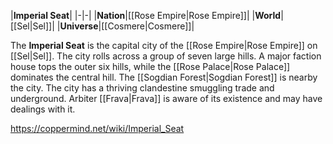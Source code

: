 |**Imperial Seat**|
|-|-|
|**Nation**|[[Rose Empire\|Rose Empire]]|
|**World**|[[Sel\|Sel]]|
|**Universe**|[[Cosmere\|Cosmere]]|

The **Imperial Seat** is the capital city of the [[Rose Empire\|Rose Empire]] on [[Sel\|Sel]].
The city rolls across a group of seven large hills. A major faction house tops the outer six hills, while the [[Rose Palace\|Rose Palace]] dominates the central hill. The [[Sogdian Forest\|Sogdian Forest]] is nearby the city.
The city has a thriving clandestine smuggling trade and underground. Arbiter [[Frava\|Frava]] is aware of its existence and may have dealings with it.



https://coppermind.net/wiki/Imperial_Seat